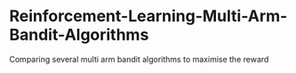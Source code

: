 # Reinforcement-Learning-Multi-Arm-Bandit-Algorithms
Comparing several multi arm bandit algorithms to maximise the reward

